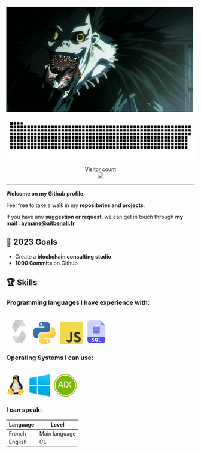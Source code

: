 ![](./sources/death.gif)

<a align="center" href=#><img src="./sources/contributions.svg"></a>

<p align="center"> 
  Visitor count
  <br>
  <img src="https://profile-counter.glitch.me/0xAymane/count.svg" />
</p>

***

**Welcome on my Github profile.**

Feel free to take a walk in my **repositories and projects**.

If you have any **suggestion or request**, we can get in touch through **my mail : aymane@aitbenali.fr**

## 🎯 2023 Goals

- Create a **blockchain consulting studio**
- **1000 Commits** on Github

## 🏆 Skills

### Programming languages I have experience with:

<br>

<div>
<img src="./sources/solidity.png" alt="Solidity" height="68" />
<img src="./sources/python.png" alt="Python" height="60" />
&nbsp
<img src="./sources/javascript.png" alt="Javascript" height="60" />
<img src="./sources/sql2.png" alt="SQL" height="66" />
</div>

### Operating Systems I can use:

<br>

<div>
<img src="./sources/linux.png" alt="Linux" height="60" />
&nbsp
<img src="./sources/windows.png" alt="Windows" height="60" />
&nbsp
<img src="./sources/aix.png" alt="AIX" height="60" />
</div>

### I can speak:

Language | Level
-------- | --------
French   | Main language
English  | C1